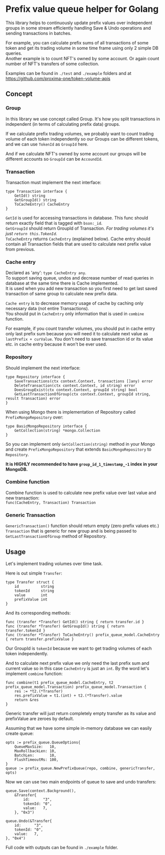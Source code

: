 # Prefix value queue helper for Golang
This library helps to continuously update prefix values over independent 
groups in some stream efficiently handling 
Save & Undo operations and sending transactions in batches.

For example, you can calculate prefix sums of all transactions of some token and get 
its trading volume in some time frame using only 2 simple DB queries. </br>
Another example is to count NFT's owned by some account. 
Or again count number of NFT's transfers of some collection.

Examples can be found in `./test` and `./example` folders 
and at https://github.com/proxima-one/token-volume-apis

## Concept
### Group
In this library we use concept called Group. It's how you split transactions in independent (in terms of
calculating prefix data) groups. 

If we calculate prefix trading volumes, we probably want to count trading volume of each token independently
so our Groups can be different tokens, and we can use `TokenId` as `GroupId` here. 

And if we calculate NFT's owned by some account our groups will be 
different accounts so `GroupId` can be `AccoundId`.

### Transaction
Transaction must implement the next interface:
```
type Transaction interface {
    GetId() string
    GetGroupId() string
    ToCacheEntry() CacheEntry
}
```
`GetId` is used for accessing transactions in database. This func should return exactly field that is tagged with `bson:_id`.</br>
`GetGroupId` should return GroupId of Transaction. <i>For trading volumes it's just `return this.TokenId`.</i></br>
`ToCacheEntry` returns `CacheEntry` (explained below). Cache entry should contain all Transaction fields that are used 
to calculate next prefix value from previous. 

### Cache entry
Declared as 'any': `type CacheEntry any`. </br> 
To support saving queue, undos and decrease number of read queries in database 
at the same time there is Cache implemented. </br>
It is used when you add new transaction
so you first need to get last saved transaction of same group to calculate new prefix data.</br>

`Cache entry` is to decrease memory usage of cache by caching only necessary data (not entire Transactions). </br>
You should put in `CacheEntry` only information that is used in `combine` function.

For example, if you count transfer volumes, you should put in cache entry only last prefix sum because 
you will need it to calculate next value as `lastPrefix + curValue`. You don't need to save transaction id
or its value etc. in cache entry because it won't be ever used.

### Repository
Should implement the next interface:
```
type Repository interface {
    SaveTransactions(ctx context.Context, transactions []any) error
    DeleteTransaction(ctx context.Context, id string) error
    DoesGroupExist(ctx context.Context, groupId string) bool
    GetLastTransactionOfGroup(ctx context.Context, groupId string, result Transaction) error
}
```
When using Mongo there is implementation of Repository called `PrefixMongoRepository` over:
```
type BasicMongoRepository interface {
    GetCollection(string) *mongo.Collection
}
```
So you can implement only `GetCollection(string)` method in your Mongo and create `PrefixMongoRepository`
that extends `BasicMongoRepository` to `Repository`.

<b>It is HIGHLY recommended to have `group_id_1_timestamp_-1` index in your MongoDB.</b>

### Combine function
Combine function is used to calculate new prefix value over last value and new transaction:</br>
`func(CacheEntry, Transaction) Transaction`

### Generic Transaction
`GenericTransaction()` function should return empty (zero prefix values etc.) 
`Transaction` that is generic for new group and is being passed to `GetLastTransactionOfGroup` method
of Repository.

## Usage
Let's implement trading volumes over time task.

Here is out simple `Transfer`:
```
type Transfer struct {
	id          string
	tokenId     string
	value       int
	prefixValue int
}
```
And its corresponding methods:
```
func (transfer *Transfer) GetId() string { return transfer.id }
func (transfer *Transfer) GetGroupId() string { return transfer.tokenId }
func (transfer *Transfer) ToCacheEntry() prefix_queue_model.CacheEntry { return transfer.prefixValue }
```
Our GroupId is `tokenId` because we want to get trading volumes of each token independently.

And to calculate next prefix value we only need the last prefix sum and current value so 
in this case `CacheEntry` is just an `int`. By the word let's implement `combine` function:
```
func combine(t1 prefix_queue_model.CacheEntry, t2 prefix_queue_model.Transaction) prefix_queue_model.Transaction {
	res := *t2.(*Transfer)
	res.prefixValue = t1.(int) + t2.(*Transfer).value
	return &res
}
```

Generic transfer will just return completely empty transfer as its value and prefixValue 
are zeroes by default.

Assuming that we have some simple in-memory database we can easily create queue:
```
opts := prefix_queue.QueueOptions{
    QueueMaxSize:   10,
    MaxRollbackLen: 10,
    BatchLen:       10,
    FlushTimeoutMs: 100,
}
queue := prefix_queue.NewPrefixQueue(repo, combine, genericTransfer, opts)
```

Now we can use two main endpoints of queue to save and undo transfers:
```
queue.Save(context.Background(),
    &Transfer{
        id:      "3",
        tokenId: "0",
        value:   7,
    }, "0x3")

queue.Undo(&Transfer{
    id:      "3",
    tokenId: "0",
    value:   7,
}, "0x4")
```

Full code with outputs can be found in `./example` folder.